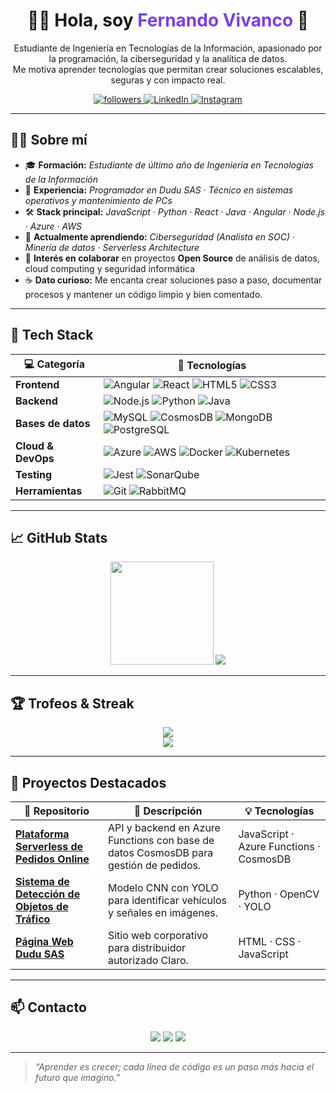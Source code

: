 <!-- 👋 Intro rápida -->
<h1 align="center">👨‍💻 Hola, soy <span style="color:#7B3FE4;">Fernando Vivanco</span> 👋</h1>

<!-- Descripción corta -->
<p align="center">
  Estudiante de Ingeniería en Tecnologías de la Información, apasionado por la programación, la ciberseguridad y la analítica de datos.<br/>
  Me motiva aprender tecnologías que permitan crear soluciones escalables, seguras y con impacto real.
</p>

<p align="center">
  <a href="https://github.com/fjvivanco7">
    <img src="https://img.shields.io/github/followers/fjvivanco7?label=Seguidores&style=social" alt="followers"/>
  </a>
  <a href="https://www.linkedin.com/in/fernando-jose-vivanco-zhingre-759199300/">
    <img src="https://img.shields.io/badge/-LinkedIn-0A66C2?logo=linkedin&logoColor=white" alt="LinkedIn"/>
  </a>
  <a href="https://www.instagram.com/fer._.vivanco?igsh=MW1lM2cxeTZqMjJjZA==">
    <img src="https://img.shields.io/badge/-Instagram-E4405F?logo=instagram&logoColor=white" alt="Instagram"/>
  </a>
</p>

---

## 🧑‍💻 Sobre mí

- 🎓 **Formación:** _Estudiante de último año de Ingeniería en Tecnologías de la Información_  
- 💼 **Experiencia:** _Programador en Dudu SAS · Técnico en sistemas operativos y mantenimiento de PCs_  
- 🛠️ **Stack principal:** _JavaScript · Python · React · Java · Angular · Node.js · Azure · AWS_  
- 🌱 **Actualmente aprendiendo:** _Ciberseguridad (Analista en SOC) · Minería de datos · Serverless Architecture_  
- 🤝 **Interés en colaborar** en proyectos **Open Source** de análisis de datos, cloud computing y seguridad informática  
- ☕ **Dato curioso:** Me encanta crear soluciones paso a paso, documentar procesos y mantener un código limpio y bien comentado.

---

## 🚀 Tech Stack
<div align="center">

| 💻 Categoría | 🚀 Tecnologías |
|-------------|----------------|
| **Frontend** | ![Angular](https://img.shields.io/badge/-Angular-DD0031?logo=angular&logoColor=white) ![React](https://img.shields.io/badge/-React-61DAFB?logo=react&logoColor=black) ![HTML5](https://img.shields.io/badge/-HTML5-E34F26?logo=html5&logoColor=white) ![CSS3](https://img.shields.io/badge/-CSS3-1572B6?logo=css3&logoColor=white) |
| **Backend** | ![Node.js](https://img.shields.io/badge/-Node.js-339933?logo=node.js&logoColor=white) ![Python](https://img.shields.io/badge/-Python-3776AB?logo=python&logoColor=white) ![Java](https://img.shields.io/badge/-Java-007396?logo=java&logoColor=white) |
| **Bases de datos** | ![MySQL](https://img.shields.io/badge/-MySQL-4479A1?logo=mysql&logoColor=white) ![CosmosDB](https://img.shields.io/badge/-Azure%20Cosmos%20DB-0089D6?logo=azure-cosmos-db&logoColor=white) ![MongoDB](https://img.shields.io/badge/-MongoDB-47A248?logo=mongodb&logoColor=white) ![PostgreSQL](https://img.shields.io/badge/-PostgreSQL-4169E1?logo=postgresql&logoColor=white) |
| **Cloud & DevOps** | ![Azure](https://img.shields.io/badge/-Azure-0078D4?logo=microsoft-azure&logoColor=white) ![AWS](https://img.shields.io/badge/-AWS-FF9900?logo=amazon-aws&logoColor=white) ![Docker](https://img.shields.io/badge/-Docker-2496ED?logo=docker&logoColor=white) ![Kubernetes](https://img.shields.io/badge/-Kubernetes-326CE5?logo=kubernetes&logoColor=white) |
| **Testing** | ![Jest](https://img.shields.io/badge/-Jest-C21325?logo=jest&logoColor=white) ![SonarQube](https://img.shields.io/badge/-SonarQube-4E9BCD?logo=sonarqube&logoColor=white) |
| **Herramientas** | ![Git](https://img.shields.io/badge/-Git-F05032?logo=git&logoColor=white) ![RabbitMQ](https://img.shields.io/badge/-RabbitMQ-FF6600?logo=rabbitmq&logoColor=white) |

---
</div>

## 📈 GitHub Stats

<p align="center">
  <img src="https://github-readme-stats.vercel.app/api?username=fjvivanco7&show_icons=true&theme=github_dark&hide_border=true" height="165">
  <img src="https://github-readme-stats.vercel.app/api/top-langs/?username=fjvivanco7&layout=compact&theme=github_dark&hide_border=true&langs_count=6">
</p>

---

## 🏆 Trofeos & Streak

<p align="center">
  <img src="https://github-profile-trophy.vercel.app/?username=fjvivanco7&theme=onedark&no-frame=true&row=1&column=7"/>
  <br/>
  <img src="https://streak-stats.demolab.com?user=fjvivanco7&theme=github-dark-blue&hide_border=true"/>
</p>

---

## 📂 Proyectos Destacados 
<div align="center">

| 🔗 Repositorio | 📝 Descripción | 💡 Tecnologías |
|---------------|----------------|----------------|
| [**Plataforma Serverless de Pedidos Online**](https://github.com/fjvivanco7/serverless-food-store) | API y backend en Azure Functions con base de datos CosmosDB para gestión de pedidos. | JavaScript · Azure Functions · CosmosDB |
| [**Sistema de Detección de Objetos de Tráfico**](https://github.com/fjvivanco7/traffic-object-detection) | Modelo CNN con YOLO para identificar vehículos y señales en imágenes. | Python · OpenCV · YOLO |
| [**Página Web Dudu SAS**](https://github.com/fjvivanco7/dudu-sas-website) | Sitio web corporativo para distribuidor autorizado Claro. | HTML · CSS · JavaScript |

---
</div>

## 📫 Contacto

<p align="center">
  <a href="https://github.com/fjvivanco7"><img src="https://img.shields.io/badge/-GitHub-181717?logo=github&logoColor=white"></a>
  <a href="https://www.linkedin.com/in/fernando-jose-vivanco-zhingre-759199300/"><img src="https://img.shields.io/badge/-LinkedIn-0A66C2?logo=linkedin&logoColor=white"></a>
  <a href="https://www.instagram.com/fer._.vivanco?igsh=MW1lM2cxeTZqMjJjZA=="><img src="https://img.shields.io/badge/-Instagram-E4405F?logo=instagram&logoColor=white"></a>
</p>

---

> _“Aprender es crecer; cada línea de código es un paso más hacia el futuro que imagino.”_
